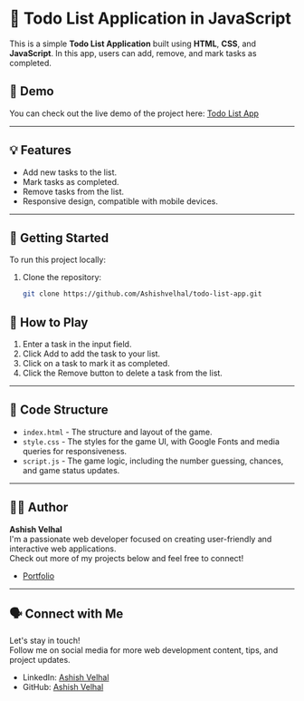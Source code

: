# 📝 Todo List Application in JavaScript

This is a simple **Todo List Application** built using **HTML**, **CSS**, and **JavaScript**. In this app, users can add, remove, and mark tasks as completed.

## 🔗 Demo

You can check out the live demo of the project here: [Todo List App](https://ashishvelhal.github.io/TODO_list/)

---

## 💡 Features

- Add new tasks to the list.
- Mark tasks as completed.
- Remove tasks from the list.
- Responsive design, compatible with mobile devices.

---

## 🚀 Getting Started

To run this project locally:

1. Clone the repository:

   ```bash
   git clone https://github.com/Ashishvelhal/todo-list-app.git

## 📝 How to Play

1. Enter a task in the input field.
2. Click Add to add the task to your list.
3. Click on a task to mark it as completed.
4. Click the Remove button to delete a task from the list.

---

## 🔧 Code Structure

- `index.html` - The structure and layout of the game.
- `style.css` - The styles for the game UI, with Google Fonts and media queries for responsiveness.
- `script.js` - The game logic, including the number guessing, chances, and game status updates.

---

## 🧑‍💻 Author

**Ashish Velhal**  
I'm a passionate web developer focused on creating user-friendly and interactive web applications.  
Check out more of my projects below and feel free to connect!

- [Portfolio](https://ashishvelhal.github.io/Portfolio/)
---

## 🗣️ Connect with Me

Let's stay in touch!  
Follow me on social media for more web development content, tips, and project updates.

- LinkedIn: [Ashish Velhal](https://www.linkedin.com/in/ashish-velhal)
- GitHub: [Ashish Velhal](https://github.com/Ashishvelhal)
